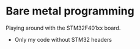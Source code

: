 # Bare metal programming
Playing around with the STM32F401xx board.

* Only my code without STM32 headers
